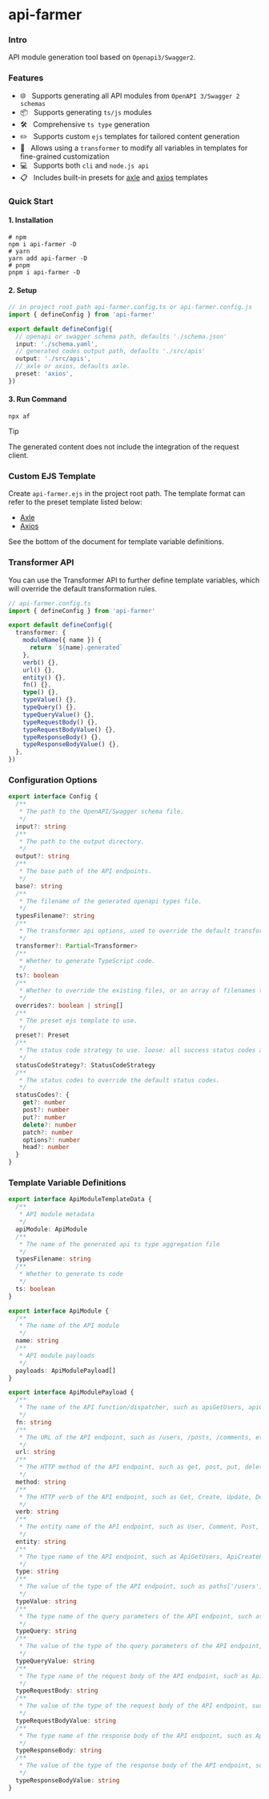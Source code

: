 # api-farmer

### Intro

API module generation tool based on `Openapi3/Swagger2`.

### Features

- 🌐 &nbsp; Supports generating all API modules from `OpenAPI 3/Swagger 2 schemas`
- 📦 &nbsp; Supports generating `ts/js` modules
- 🛠️ &nbsp; Comprehensive `ts type` generation
- ✏️ &nbsp; Supports custom `ejs` templates for tailored content generation
- 🔄 &nbsp; Allows using a `transformer` to modify all variables in templates for fine-grained customization
- 💻 &nbsp; Supports both `cli` and `node.js api`
- 📋 &nbsp; Includes built-in presets for [axle](https://github.com/varletjs/axle) and [axios](https://axios-http.com/docs/intro) templates

### Quick Start

#### 1. Installation

```shell
# npm
npm i api-farmer -D
# yarn
yarn add api-farmer -D
# pnpm
pnpm i api-farmer -D
```

#### 2. Setup

```ts
// in project root path api-farmer.config.ts or api-farmer.config.js
import { defineConfig } from 'api-farmer'

export default defineConfig({
  // openapi or swagger schema path, defaults './schema.json'
  input: './schema.yaml',
  // generated codes output path, defaults './src/apis'
  output: './src/apis',
  // axle or axios, defaults axle.
  preset: 'axios',
})
```

#### 3. Run Command

```shell
npx af
```

> [!TIP]
> The generated content does not include the integration of the request client.

### Custom EJS Template

Create `api-farmer.ejs` in the project root path.
The template format can refer to the preset template listed below:

- [Axle](templates/axle.ejs)
- [Axios](templates/axios.ejs)

See the bottom of the document for template variable definitions.

### Transformer API

You can use the Transformer API to further define template variables, which will override the default transformation rules.

```ts
// api-farmer.config.ts
import { defineConfig } from 'api-farmer'

export default defineConfig({
  transformer: {
    moduleName({ name }) {
      return `${name}.generated`
    },
    verb() {},
    url() {},
    entity() {},
    fn() {},
    type() {},
    typeValue() {},
    typeQuery() {},
    typeQueryValue() {},
    typeRequestBody() {},
    typeRequestBodyValue() {},
    typeResponseBody() {},
    typeResponseBodyValue() {},
  },
})
```

### Configuration Options

```ts
export interface Config {
  /**
   * The path to the OpenAPI/Swagger schema file.
   */
  input?: string
  /**
   * The path to the output directory.
   */
  output?: string
  /**
   * The base path of the API endpoints.
   */
  base?: string
  /**
   * The filename of the generated openapi types file.
   */
  typesFilename?: string
  /**
   * The transformer api options, used to override the default transformation rules.
   */
  transformer?: Partial<Transformer>
  /**
   * Whether to generate TypeScript code.
   */
  ts?: boolean
  /**
   * Whether to override the existing files, or an array of filenames to override.
   */
  overrides?: boolean | string[]
  /**
   * The preset ejs template to use.
   */
  preset?: Preset
  /**
   * The status code strategy to use. loose: all success status codes are 200, strict: use the openapi recommended success status codes.
   */
  statusCodeStrategy?: StatusCodeStrategy
  /**
   * The status codes to override the default status codes.
   */
  statusCodes?: {
    get?: number
    post?: number
    put?: number
    delete?: number
    patch?: number
    options?: number
    head?: number
  }
}
```

### Template Variable Definitions

```ts
export interface ApiModuleTemplateData {
  /**
   * API module metadata
   */
  apiModule: ApiModule
  /**
   * The name of the generated api ts type aggregation file
   */
  typesFilename: string
  /**
   * Whether to generate ts code
   */
  ts: boolean
}

export interface ApiModule {
  /**
   * The name of the API module
   */
  name: string
  /**
   * API module payloads
   */
  payloads: ApiModulePayload[]
}

export interface ApiModulePayload {
  /**
   * The name of the API function/dispatcher, such as apiGetUsers, apiCreatePost, apiUpdateComment, etc.
   */
  fn: string
  /**
   * The URL of the API endpoint, such as /users, /posts, /comments, etc.
   */
  url: string
  /**
   * The HTTP method of the API endpoint, such as get, post, put, delete, etc.
   */
  method: string
  /**
   * The HTTP verb of the API endpoint, such as Get, Create, Update, Delete, etc.
   */
  verb: string
  /**
   * The entity name of the API endpoint, such as User, Comment, Post, etc.
   */
  entity: string
  /**
   * The type name of the API endpoint, such as ApiGetUsers, ApiCreatePost, ApiUpdateComment, etc.
   */
  type: string
  /**
   * The value of the type of the API endpoint, such as paths['/users']['get'], paths['/posts']['post'], paths['/comments']['put'], etc.
   */
  typeValue: string
  /**
   * The type name of the query parameters of the API endpoint, such as ApiGetUsersQuery, ApiCreatePostQuery, ApiUpdateCommentQuery, etc.
   */
  typeQuery: string
  /**
   * The value of the type of the query parameters of the API endpoint, such as ApiGetUsersQuery['parameters']['query'], ApiCreatePostQuery['parameters']['query'], ApiUpdateCommentQuery['parameters']['query'], etc.
   */
  typeQueryValue: string
  /**
   * The type name of the request body of the API endpoint, such as ApiGetUsersRequestBody, ApiCreatePostRequestBody, ApiUpdateCommentRequestBody, etc.
   */
  typeRequestBody: string
  /**
   * The value of the type of the request body of the API endpoint, such as ApiGetUsersRequestBody['requestBody']['content']['application/json'], ApiCreatePostRequestBody['requestBody']['content']['application/json'], ApiUpdateCommentRequestBody['requestBody']['content']['application/json'], etc.
   */
  typeRequestBodyValue: string
  /**
   * The type name of the response body of the API endpoint, such as ApiGetUsersResponseBody, ApiCreatePostResponseBody, ApiUpdateCommentResponseBody, etc.
   */
  typeResponseBody: string
  /**
   * The value of the type of the response body of the API endpoint, such as ApiGetUsersResponseBody['responses']['200']['content']['application/json'], ApiCreatePostResponseBody['responses']['201']['content']['application/json'], ApiUpdateCommentResponseBody['responses']['200']['content']['application/json'], etc.
   */
  typeResponseBodyValue: string
}
```

